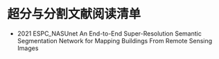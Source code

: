 # 超分与分割文献阅读清单

* 2021 ESPC_NASUnet An End-to-End Super-Resolution Semantic Segmentation Network for Mapping Buildings From Remote Sensing Images
